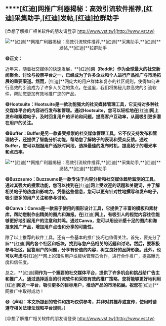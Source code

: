 ## ****[红迪]**网推广利器揭秘：高效引流软件推荐,**[红迪]**采集助手,**[红迪]**发帖,**[红迪]**拉群助手**

[😍想了解推广相关软件的朋友请登录 http://www.vst.tw](http://www.vst.tw)

 <center><img src="https://vst.tw/MP4/tuiguang/png/1.png" alt="**[红迪]**网推广利器揭秘：高效引流软件推荐,**[红迪]**采集助手,**[红迪]**发帖,**[红迪]**拉群助手"></center>

**😄正文：**

近年来，随着社交媒体的快速发展，**[红迪]**网（Reddit）作为全球最大的社交新闻聚合、讨论与投票平台之一，已经成为了许多企业和个人进行产品推广与市场拓展的重要渠道。然而，**[红迪]**网庞大的用户群体和复杂的社区规则，使得如何进行高效的引流成为了许多人关注的焦点。在这里，我们将揭秘几款高效的引流软件，帮助您更加有效地推广您的产品。

**😄Hootsuite：Hootsuite是一款功能强大的社交媒体管理工具，它支持对多种社交媒体平台的内容进行发布和管理。通过Hootsuite，您可以轻松地在**[红迪]**网上发布和跟踪帖子，及时回复用户的评论和问题，提高客户互动率，从而吸引更多潜在用户的关注。**

**😄Buffer：Buffer是另一款备受推崇的社交媒体管理工具，它不仅支持发布和管理帖子，还提供了智能分析功能，帮助您了解帖子的表现和受众反馈。通过Buffer，您可以根据用户活跃时间段，选择最佳的发布时机，提高帖子的曝光率和点击率。**

 <center><img src="https://vst.tw/MP4/tuiguang/png/1.png" alt="**[红迪]**网推广利器揭秘：高效引流软件推荐,**[红迪]**采集助手,**[红迪]**发帖,**[红迪]**拉群助手"></center>

**😄Buzzsumo：Buzzsumo是一款专注于内容分析和社交媒体趋势监测的工具。通过其强大的搜索功能，您可以找到在**[红迪]**网上受欢迎的话题和关键词，并了解相关帖子的热度和影响力。凭借这些信息，您可以更有针对性地撰写和发布帖子，吸引更多的用户关注和参与讨论。**

**😄Canva：Canva是一款易于使用的图形设计工具，它提供了丰富的模板和素材库，帮助您制作出精美的图片和海报。在**[红迪]**网上，有吸引人的视觉内容往往能够更好地引起用户的注意和共鸣。通过Canva，您可以用设计感十足的图片和海报来推广产品，增加用户点击和分享的可能性。**

除了以上推荐的软件工具，还有一些基本的推广技巧也值得关注。首先，要充分了解**[红迪]**网的各个社区和板块，找到与您产品相关的话题和讨论。然后，要积极参与社区，回答用户的问题，分享有价值的内容，树立良好的品牌形象。此外，也可以考虑与**[红迪]**网上的知名用户或板块管理员合作，进行合作推广，提高曝光度和信任度。

总之，**[红迪]**网作为一个重要的社交媒体平台，提供了许多机会和挑战给广告主和推广人。通过选择适当的引流软件和采取有效的推广策略，您将能够更好地利用**[红迪]**网这一平台，吸引更多的目标用户，推动产品的市场拓展。祝您在**[红迪]**网推广中取得成功！

**😄（声明：本文所提到的软件和技巧仅供参考，并非对其推荐或宣传，使用时请遵守相关法律法规和平台规则。）**

[😍想了解推广相关软件的朋友请登录 http://www.vst.tw](http://www.vst.tw)



